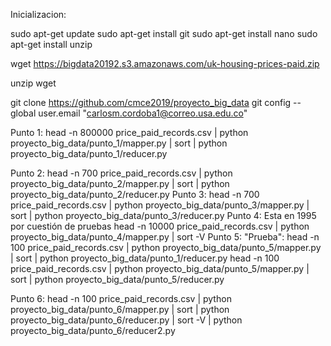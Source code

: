 Inicializacion:

sudo apt-get update
sudo apt-get install git
sudo apt-get install nano
sudo apt-get install unzip

wget https://bigdata20192.s3.amazonaws.com/uk-housing-prices-paid.zip

unzip wget

git clone https://github.com/cmce2019/proyecto_big_data
git config --global user.email "carlosm.cordoba1@correo.usa.edu.co"

Punto 1:
head -n 800000 price_paid_records.csv | python proyecto_big_data/punto_1/mapper.py | sort | python proyecto_big_data/punto_1/reducer.py 

Punto 2:
head -n 700 price_paid_records.csv | python proyecto_big_data/punto_2/mapper.py | sort | python proyecto_big_data/punto_2/reducer.py
Punto 3:
head -n 700 price_paid_records.csv | python proyecto_big_data/punto_3/mapper.py | sort | python proyecto_big_data/punto_3/reducer.py 
Punto 4: 
Esta en 1995 por cuestión de pruebas
head -n 10000 price_paid_records.csv | python proyecto_big_data/punto_4/mapper.py | sort -V 
Punto 5:
"Prueba": head -n 100 price_paid_records.csv | python proyecto_big_data/punto_5/mapper.py | sort | python proyecto_big_data/punto_1/reducer.py 
head -n 100 price_paid_records.csv | python proyecto_big_data/punto_5/mapper.py | sort | python proyecto_big_data/punto_5/reducer.py 

Punto 6:
head -n 100 price_paid_records.csv | python proyecto_big_data/punto_6/mapper.py | sort | python proyecto_big_data/punto_6/reducer.py | sort -V | python proyecto_big_data/punto_6/reducer2.py 

